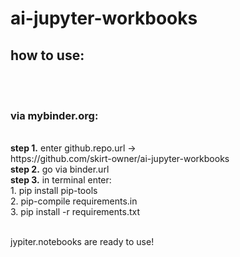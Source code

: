 # ai-jupyter-workbooks
<h2>how to use:</h2>
<br /><br />
<h3>via mybinder.org:</h3>
<br /><b>step 1.</b> enter github.repo.url -><br />https://github.com/skirt-owner/ai-jupyter-workbooks
<br /><b>step 2.</b> go via binder.url
<br /><b>step 3.</b> in terminal enter:
<br />    1. pip install pip-tools
<br />    2. pip-compile requirements.in
<br />    3. pip install -r requirements.txt

<br />jypiter.notebooks are ready to use!
